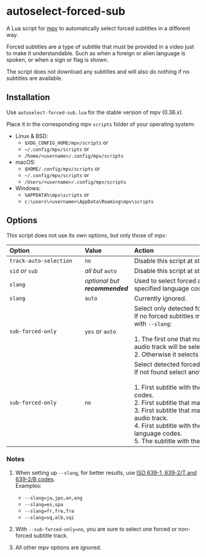# autoselect-forced-sub

A Lua script for [mpv](https://mpv.io) to automatically select forced subtitles in a different way.

Forced subtitles are a type of subtitle that must be provided in a video just to make it understandable. Such as when a foreign or alien language is spoken, or when a sign or flag is shown.

The script does not download any subtitles and will also do nothing if no subtitles are available.

## Installation

Use `autoselect-forced-sub.lua` for the stable version of mpv (0.36.x).

Place it in the corresponding mpv `scripts` folder of your operating system:
* Linux & BSD:
  - `$XDG_CONFIG_HOME/mpv/scripts` or
  - `~/.config/mpv/scripts` or
  - `/home/<username>/.config/mpv/scripts`
* macOS:
  - `$HOME/.config/mpv/scripts` or
  - `~/.config/mpv/scripts` or
  - `/Users/<username>/.config/mpv/scripts`
* Windows:
  - `%APPDATA%\mpv\scripts` or
  - `c:\users\<username>\AppData\Roaming\mpv\scripts`

## Options

This script does not use its own options, but only those of mpv:

| Option&emsp;&emsp;&emsp;&emsp;&emsp;&emsp;&emsp;&emsp; | Value | Action&emsp;&emsp;&emsp;&emsp;&emsp;&emsp;&emsp;&emsp;&emsp;&emsp;&emsp;&emsp;&emsp;&emsp;&emsp;&emsp;&emsp;&emsp;&emsp;&emsp;&emsp;&emsp;&emsp;&emsp;&emsp; |
| :------------------------- | :--------------- | :-------------------------------------------- |
| `track-auto-selection`     | `no`             | Disable this script at startup or at runtime. |
| `sid` *or* `sub`           | *all but* `auto` | Disable this script at startup only.          |
| `slang`                    | *optional but __recommended__* | Used to select forced and non-forced subs with the specified language codes. |
| `slang`                    | `auto`           | Currently ignored. |
| `sub-forced-only`          | `yes` or `auto`  | Select only detected forced subtitles.<br />If no forced subtitles match the language codes specified with `--slang`:<br /><br />1. The first one that matches the language of the current audio track will be selected.<br />2. Otherwise it selects the forced subtitle with the lowest ID. |
| `sub-forced-only`          | `no `            | Select detected forced subtitles in priority.<br />If not found select another subtitle in that order:<br /><br />1. First subtitle with the default flag that matches language codes.<br />2. First subtitle that matches language codes.<br />3. First subtitle that matches the language of the current audio track.<br />4. First subtitle with the default flag that not matches language codes.<br />5. The subtitle with the first ID. |

### Notes

1. When setting up `--slang`, for better results, use [ISO 639-1, 639-2/T and 639-2/B codes](https://en.wikipedia.org/wiki/List_of_ISO_639-1_codes).<br />
Examples:
   * `--slang=ja,jpn,en,eng`
   * `--slang=es,spa`
   * `--slang=fr,fre,fra`
   * `--slang=sq,alb,sqi`

2. With `--sub-forced-only=no`, you are sure to select one forced or non-forced subtitle track.

3. All other mpv options are ignored.

